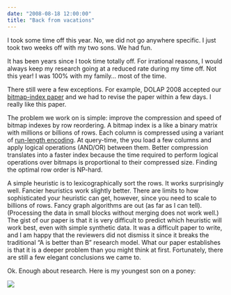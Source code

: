 ```yaml
---
date: "2008-08-18 12:00:00"
title: "Back from vacations"
---
```




I took some time off this year. No, we did not go anywhere specific. I just took two weeks off with my two sons. We had fun. 

It has been years since I took time totally off. For irrational reasons, I would always keep my research going at a reduced rate during my time off. Not this year! I was 100% with my family&hellip; most of the time.

There still were a few exceptions. For example, DOLAP 2008 accepted our [bitmap-index paper](http://arxiv.org/abs/0808.2083) and we had to revise the paper within a few days. I really like this paper. 

The problem we work on is simple: improve the compression and speed of bitmap indexes by row reordering. A bitmap index is a like a binary matrix with millions or billions of rows. Each column is compressed using a variant of [run-length encoding](https://en.wikipedia.org/wiki/Run-length_encoding). At query-time, the you load a few columns and apply logical operations (AND/OR) between them. Better compression translates into a faster index because the time required to perform logical operations over bitmaps is proportional to their compressed size. Finding the optimal row order is NP-hard. 

A simple heuristic is to lexicographically sort the rows. It works surprisingly well. Fancier heuristics work slightly better. There are limits to how sophisticated your heuristic can get, however, since you need to scale to billions of rows. Fancy graph algorithms are out (as far as I can tell). (Processing the data in small blocks without merging does not work well.) The gist of our paper is that it is very difficult to predict which heuristic will work best, even with simple synthetic data. It was a difficult paper to write, and I am happy that the reviewers did not dismiss it since it breaks the traditional &ldquo;A is better than B&rdquo; research model. What our paper establishes is that it is a deeper problem than you might think at first. Fortunately, there are still a few elegant conclusions we came to.

Ok. Enough about research. Here is my youngest son on a poney:

<img decoding="async" src="https://lh3.ggpht.com/nathalie.lampron/SJzw3K-6C8I/AAAAAAAAAfM/90Jnm5KNkMY/P1010090.JPG?imgmax=512" />

